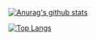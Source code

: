 [![Anurag's github stats](https://github-readme-stats.vercel.app/api?username=dmitsf&count_private=true&hide=issues,contribs,prs&show_icons=true&theme=radical)](https://github.com/anuraghazra/github-readme-stats)

[![Top Langs](https://github-readme-stats.vercel.app/api/top-langs/?username=dmitsf)](https://github.com/anuraghazra/github-readme-stats)
